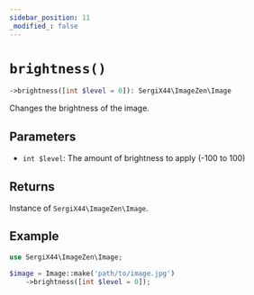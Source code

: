 ```yaml
---
sidebar_position: 11
_modified_: false
---
```

# `brightness()`

```php
->brightness([int $level = 0]): SergiX44\ImageZen\Image
```
Changes the brightness of the image.

## Parameters

- `int $level`: The amount of brightness to apply (-100 to 100)


## Returns

Instance of `SergiX44\ImageZen\Image`.

## Example

```php
use SergiX44\ImageZen\Image;

$image = Image::make('path/to/image.jpg')
    ->brightness([int $level = 0]);

```
